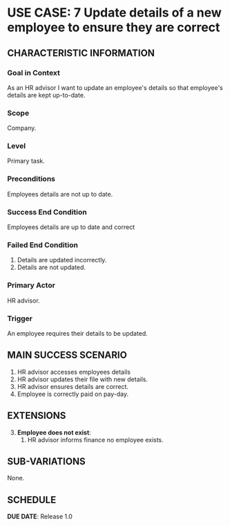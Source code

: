 # USE CASE: 7 Update details of a new employee to ensure they are correct

## CHARACTERISTIC INFORMATION

### Goal in Context

As an HR advisor I want to update an employee's details so that employee's details are kept up-to-date.

### Scope

Company.

### Level

Primary task.

### Preconditions

Employees details are not up to date.

### Success End Condition

Employees details are up to date and correct

### Failed End Condition

1. Details are updated incorrectly.
2. Details are not updated.

### Primary Actor

HR advisor.

### Trigger

An employee requires their details to be updated.

## MAIN SUCCESS SCENARIO

1. HR advisor accesses employees details
2. HR advisor updates their file with new details.
3. HR advisor ensures details are correct.
4. Employee is correctly paid on pay-day.

## EXTENSIONS

3. **Employee does not exist**:
    1. HR advisor informs finance no employee exists.

## SUB-VARIATIONS

None.

## SCHEDULE

**DUE DATE**: Release 1.0